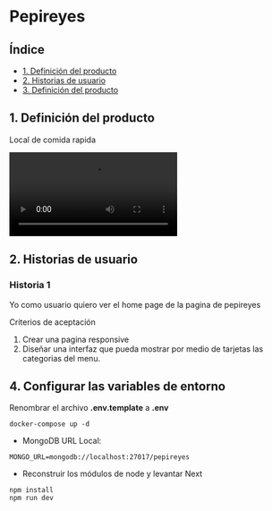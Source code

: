 # Pepireyes

## Índice
* [1. Definición del producto](#1-definición-del-producto)
* [2. Historias de usuario](#2-resumen-del-proyecto)
* [3. Definición del producto](#3-definición-del-producto)

## 1. Definición del producto
Local de comida rapida

![Getting Started](./public/video/pepireyes.mkv)








## 2. Historias de usuario

### Historia 1 

Yo como usuario quiero ver el home page de la pagina de pepireyes

Criterios de aceptación

1. Crear una pagina responsive
2. Diseñar una interfaz que pueda mostrar por medio de tarjetas las categorias del menu.




## 4. Configurar las variables de entorno
Renombrar el archivo __.env.template__ a __.env__

```
docker-compose up -d
```

* MongoDB URL Local:
```
MONGO_URL=mongodb://localhost:27017/pepireyes
```

* Reconstruir los módulos de node y levantar Next
```
npm install
npm run dev
```

